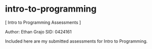 # intro-to-programming
[ Intro to Programming Assessments ]
 
 Author: Ethan Grajo
 SID: 0424161

 Included here are my submitted assessments for Intro to Programming.
